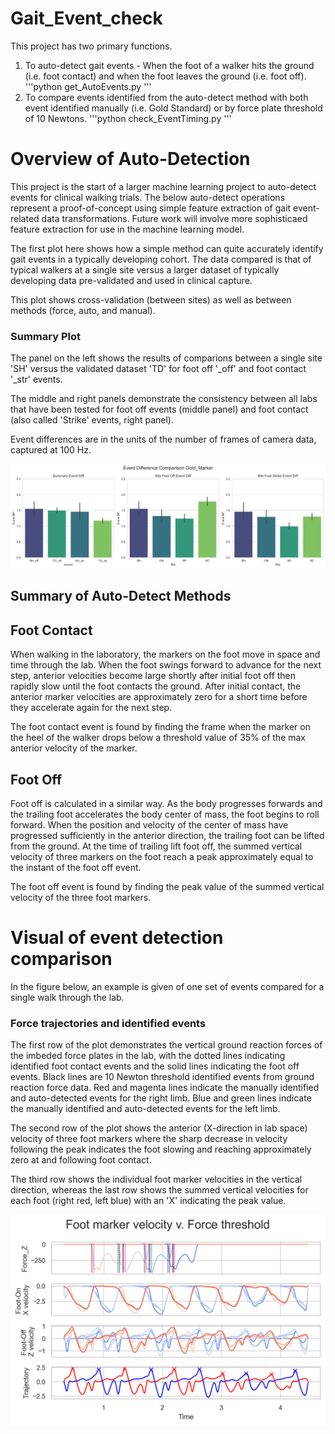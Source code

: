 # Gait_Event_check
This project has two primary functions.
1. To auto-detect gait events - When the foot of a walker hits the ground (i.e. foot contact) and when the foot leaves the ground (i.e. foot off).
'''python
  get_AutoEvents.py
'''
3. To compare events identified from the auto-detect method with both event identified manually (i.e. Gold Standard) or by force plate threshold of 10 Newtons.
'''python
  check_EventTiming.py
'''

# Overview of Auto-Detection
This project is the start of a larger machine learning project to auto-detect events for clinical walking trials. The below auto-detect operations represent a proof-of-concept using simple feature extraction of gait event-related data transformations. Future work will involve more sophisticaed feature extraction for use in the machine learning model.

The first plot here shows how a simple method can quite accurately identify gait events in a typically developing cohort. The data compared is that of typical walkers at a single site versus a larger dataset of typically developing data pre-validated and used in clinical capture. 

This plot shows cross-validation (between sites) as well as between methods (force, auto, and manual).

### Summary Plot
The panel on the left shows the results of comparions between a single site 'SH' versus the validated dataset 'TD' for foot off '_off' and foot contact '_str' events.

The middle and right panels demonstrate the consistency between all labs that have been tested for foot off events (middle panel) and foot contact (also called 'Strike' events, right panel).

Event differences are in the units of the number of frames of camera data, captured at 100 Hz.

![Results of Auto-Detect v. Manual Identification](Event_Comparison_Gold_Marker.png)

## Summary of Auto-Detect Methods

## Foot Contact
When walking in the laboratory, the markers on the foot move in space and time through the lab. When the foot swings forward to advance for the next step, anterior velocities become large shortly after initial foot off then rapidly slow until the foot contacts the ground. After initial contact, the anterior marker velocities are approximately zero for a short time before they accelerate again for the next step.

The foot contact event is found by finding the frame when the marker on the heel of the walker drops below a threshold value of 35% of the max anterior velocity of the marker. 

## Foot Off
Foot off is calculated in a similar way. As the body progresses forwards and the trailing foot accelerates the body center of mass, the foot begins to roll forward. When the position and velocity of the center of mass have progressed sufficiently in the anterior direction, the trailing foot can be lifted from the ground. At the time of trailing lift foot off, the summed vertical velocity of three markers on the foot reach a peak approximately equal to the instant of the foot off event.

The foot off event is found by finding the peak value of the summed vertical velocity of the three foot markers.

# Visual of event detection comparison
In the figure below, an example is given of one set of events compared for a single walk through the lab. 

### Force trajectories and identified events
The first row of the plot demonstrates the vertical ground reaction forces of the imbeded force plates in the lab, with the dotted lines indicating identified foot contact events and the solid lines indicating the foot off events. Black lines are 10 Newton threshold identified events from ground reaction force data. Red and magenta lines indicate the manually identified and auto-detected events for the right limb. Blue and green lines indicate the manually identified and auto-detected events for the left limb.

The second row of the plot shows the anterior (X-direction in lab space) velocity of three foot markers where the sharp decrease in velocity following the peak indicates the foot slowing and reaching approximately zero at and following foot contact.

The third row shows the individual foot marker velocities in the vertical direction, whereas the last row shows the summed vertical velocities for each foot (right red, left blue) with an 'X' indicating the peak value.

![Auto-detected events versus force and manually events](Force-MarkerVelocity_Comparison.png)
